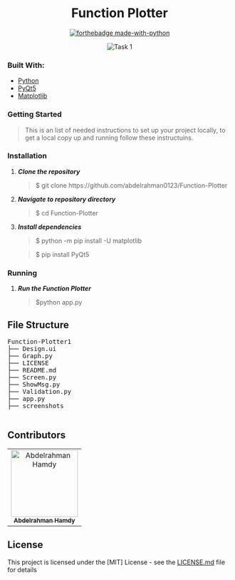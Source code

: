 <div align="center">

# Function Plotter

</div>

<div align="center">

[![forthebadge made-with-python](http://ForTheBadge.com/images/badges/made-with-python.svg)](https://www.python.org/)

 <img src="https://github.com/abdelrahman0123/Function-Plotter/blob/main/screenshots/task1.jpg" alt="Task 1">
 
</div>

<h3>Built With: </h3>
 <ul>
  <li><a href="https://www.python.org/">Python</a></li>
  <li><a href="https://build-system.fman.io/pyqt5-tutorial">PyQt5</a></li>
  <li><a href="https://matplotlib.org/">Matplotlib</a></li>
 </ul>
 
<h3>Getting Started</h3>
<blockquote>
  <p>This is an list of needed instructions to set up your project locally, to get a local copy up and running follow these instructuins.
 </p>
</blockquote>
<h3 href="#installation">Installation</h3>
<ol>
  <li><strong><em>Clone the repository</em></strong>
    <blockquote>$ git clone https://github.com/abdelrahman0123/Function-Plotter</blockquote>
  </li>
  <li> 
  <strong><em>Navigate to repository directory
</em></strong>
    <blockquote>$ cd Function-Plotter</blockquote>
  </li>
  <li> 
  <strong><em>Install dependencies
</em></strong>
    <blockquote>$ python -m pip install -U matplotlib</blockquote>
 <blockquote>$ pip install PyQt5</blockquote>
  </li>
</ol>
<h3 href="#Running">Running</h3>
<ol>
  <li><strong><em>Run the Function Plotter </em></strong>
       <blockquote>$python app.py </blockquote>
  </li>
</blockquote>
  </li>
 
</ol>

<h2 href="#structure">File Structure</h2>
 <div> 
  <pre>
Function-Plotter1
├── Design.ui
├── Graph.py
├── LICENSE
├── README.md
├── Screen.py
├── ShowMsg.py
├── Validation.py
├── app.py
├── screenshots
  </pre>
</div>

<!--
<h2 href="#screenshots">ScreenShots</h2>
<ol>
 <li>
  <h4>Program Interface</h4>
  
  ![alt text](https://github.com/AhmedLotfy02/Function-Plotter1/blob/main/screenshots/1.PNG)

 </li>
 <li>
  <h4>Function Field Validations</h4>
  
  ![alt text](https://github.com/AhmedLotfy02/Function-Plotter1/blob/main/screenshots/2.PNG)
  ![alt text](https://github.com/AhmedLotfy02/Function-Plotter1/blob/main/screenshots/3.PNG)
 </li>
 <li>
  <h4>Max&Min Fields Validations</h4>
  
  ![alt text](https://github.com/AhmedLotfy02/Function-Plotter1/blob/main/screenshots/4.PNG)
  ![alt text](https://github.com/AhmedLotfy02/Function-Plotter1/blob/main/screenshots/5.PNG)
    ![alt text](https://github.com/AhmedLotfy02/Function-Plotter1/blob/main/screenshots/7.PNG)
 </li>
 
 <li> 
 <h4>Plotting Function Result</h4> 
  <img src="https://github.com/AhmedLotfy02/Function-Plotter1/blob/main/screenshots/6.PNG">
 </li>
</ol> -->

## Contributors

<table>
<tr>
<td align="center">
<a href="https://github.com/abdelrahman0123" target="_blank">
<img src="https://avatars.githubusercontent.com/u/67989900?v=4" width="150px;" alt="Abdelrahman Hamdy"/><br /><sub><b>Abdelrahman Hamdy</b></sub></a><br />
</td>
</tr>
 </table>

## License

This project is licensed under the [MIT] License - see the [LICENSE.md](LICENSE) file for details
